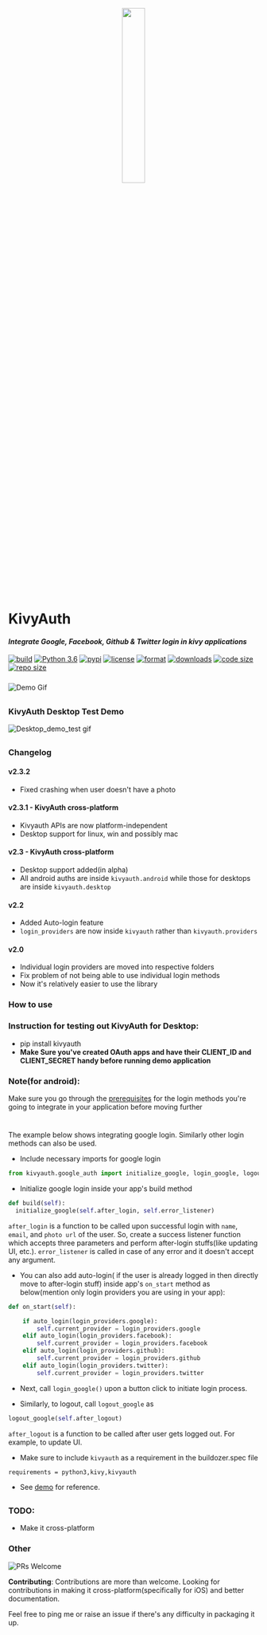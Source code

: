 <p align="center"> <img src="https://raw.githubusercontent.com/shashi278/social-auth-kivy/master/demo/kivyauth_logo.png" width="30%" ></img> </p>


# KivyAuth
#### *Integrate Google, Facebook, Github &amp; Twitter login in kivy applications*
[![build](https://travis-ci.org/shashi278/social-auth-kivy.svg?branch=master)](https://travis-ci.org/github/shashi278/social-auth-kivy/) [![Python 3.6](https://img.shields.io/pypi/pyversions/kivymd)](https://www.python.org/downloads/release/python-360/) [![pypi](https://img.shields.io/pypi/v/kivyauth)](https://pypi.org/project/KivyAuth/) [![license](https://img.shields.io/pypi/l/kivyauth)](https://github.com/shashi278/social-auth-kivy/blob/master/LICENSE) [![format](https://img.shields.io/pypi/format/kivyauth)](https://pypi.org/project/KivyAuth/#modal-close) [![downloads](https://img.shields.io/pypi/dm/kivyauth)](https://pypi.org/project/KivyAuth/) [![code size](https://img.shields.io/github/languages/code-size/shashi278/social-auth-kivy)]() [![repo size](https://img.shields.io/github/repo-size/shashi278/social-auth-kivy)]()

###
![Demo Gif](https://raw.githubusercontent.com/shashi278/social-auth-kivy/master/demo/demo.gif)

##
### KivyAuth Desktop Test Demo
![Desktop_demo_test gif](https://raw.githubusercontent.com/shashi278/social-auth-kivy/cross-platform/demo/kivyauth_desktop_alpha.gif)

##
### Changelog
#### v2.3.2
  *  Fixed crashing when user doesn't have a photo


#### v2.3.1 - KivyAuth cross-platform
  * Kivyauth APIs are now platform-independent
  * Desktop support for linux, win and possibly mac


#### v2.3 - KivyAuth cross-platform
  * Desktop support added(in alpha)
  * All android auths are inside `kivyauth.android` while those for desktops are inside `kivyauth.desktop`


#### v2.2
  * Added Auto-login feature
  * `login_providers` are now inside `kivyauth` rather than `kivyauth.providers`


#### v2.0
  * Individual login providers are moved into respective folders
  * Fix problem of not being able to use individual login methods
  * Now it's relatively easier to use the library

### How to use

### Instruction for testing out KivyAuth for Desktop:
* pip install kivyauth
* **Make Sure you've created OAuth apps and have their CLIENT_ID and CLIENT_SECRET handy before running demo application**

### Note(for android):
  Make sure you go through the [prerequisites](https://github.com/shashi278/social-auth-kivy/blob/master/docs/prerequisites.md)
  for the login methods you're going to integrate in your application before moving further

#
The example below shows integrating google login. Similarly other login methods can also be used.

* Include necessary imports for google login
```python
from kivyauth.google_auth import initialize_google, login_google, logout_google
```

* Initialize google login inside your app's build method
```python
def build(self):
  initialize_google(self.after_login, self.error_listener)
```
`after_login` is a function to be called upon successful login with `name`, `email`, and `photo url` of the user. So, create a success listener function which accepts three parameters and perform after-login stuffs(like updating UI, etc.). `error_listener` is called in case of any error and it doesn't accept any argument.

* You can also add auto-login( if the user is already logged in then directly move to after-login stuff) inside app's `on_start` method as below(mention only login providers you are using in your app):
```python
def on_start(self):

    if auto_login(login_providers.google):
        self.current_provider = login_providers.google
    elif auto_login(login_providers.facebook):
        self.current_provider = login_providers.facebook
    elif auto_login(login_providers.github):
        self.current_provider = login_providers.github
    elif auto_login(login_providers.twitter):
        self.current_provider = login_providers.twitter
```

* Next, call `login_google()` upon a button click to initiate login process.

* Similarly, to logout, call `logout_google` as
```python
logout_google(self.after_logout)
```
`after_logout` is a function to be called after user gets logged out. For example, to update UI.

* Make sure to include `kivyauth` as a requirement in the buildozer.spec file
```spec
requirements = python3,kivy,kivyauth
```

* See [demo](demo/) for reference.

##
  
### TODO:
  * Make it cross-platform

### Other
![PRs Welcome](https://img.shields.io/badge/PRs-welcome-brightgreen.svg?style=flat-square)

**Contributing**: Contributions are more than welcome. Looking for contributions in making it cross-platform(specifically for iOS) and better documentation.


Feel free to ping me or raise an issue if there's any difficulty in packaging it up.
      
